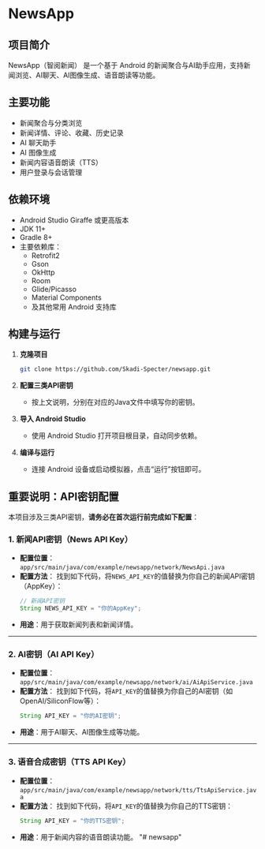 # NewsApp

## 项目简介

NewsApp（智阅新闻） 是一个基于 Android 的新闻聚合与AI助手应用，支持新闻浏览、AI聊天、AI图像生成、语音朗读等功能。

## 主要功能

- 新闻聚合与分类浏览
- 新闻详情、评论、收藏、历史记录
- AI 聊天助手
- AI 图像生成
- 新闻内容语音朗读（TTS）
- 用户登录与会话管理

## 依赖环境

- Android Studio Giraffe 或更高版本
- JDK 11+
- Gradle 8+
- 主要依赖库：
  - Retrofit2
  - Gson
  - OkHttp
  - Room
  - Glide/Picasso
  - Material Components
  - 及其他常用 Android 支持库

## 构建与运行

1. **克隆项目**
   ```bash
   git clone https://github.com/Skadi-Specter/newsapp.git
   ```

2. **配置三类API密钥**
   - 按上文说明，分别在对应的Java文件中填写你的密钥。

3. **导入 Android Studio**
   - 使用 Android Studio 打开项目根目录，自动同步依赖。

4. **编译与运行**
   - 连接 Android 设备或启动模拟器，点击“运行”按钮即可。

## 重要说明：API密钥配置

本项目涉及三类API密钥，**请务必在首次运行前完成如下配置**：

### 1. 新闻API密钥（News API Key）
- **配置位置**：
  `app/src/main/java/com/example/newsapp/network/NewsApi.java`
- **配置方法**：
  找到如下代码，将`NEWS_API_KEY`的值替换为你自己的新闻API密钥（AppKey）：
  ```java
  // 新闻API密钥
  String NEWS_API_KEY = "你的AppKey";
  ```
- **用途**：用于获取新闻列表和新闻详情。

---

### 2. AI密钥（AI API Key）
- **配置位置**：
  `app/src/main/java/com/example/newsapp/network/ai/AiApiService.java`
- **配置方法**：
  找到如下代码，将`API_KEY`的值替换为你自己的AI密钥（如OpenAI/SiliconFlow等）：
  ```java
  String API_KEY = "你的AI密钥";
  ```
- **用途**：用于AI聊天、AI图像生成等功能。

---

### 3. 语音合成密钥（TTS API Key）
- **配置位置**：
  `app/src/main/java/com/example/newsapp/network/tts/TtsApiService.java`
- **配置方法**：
  找到如下代码，将`API_KEY`的值替换为你自己的TTS密钥：
  ```java
  String API_KEY = "你的TTS密钥";
  ```
- **用途**：用于新闻内容的语音朗读功能。
"# newsapp" 
